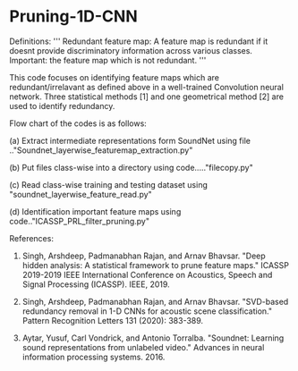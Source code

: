 # Pruning-1D-CNN

Definitions:
'''
Redundant feature map: A feature map is redundant if it doesnt provide discriminatory information across various classes.
Important: the feature map which is not redundant.
'''

This code focuses on identifying feature maps which are redundant/irrelavant as defined above in a well-trained Convolution neural network. Three statistical methods [1] and one geometrical method [2] are used to identify redundancy. 

Flow chart of the codes is as follows:


(a) Extract intermediate representations form SoundNet using file .."Soundnet_layerwise_featuremap_extraction.py"


(b) Put files class-wise into a directory using code....."filecopy.py"

(c) Read class-wise training and testing dataset using "soundnet_layerwise_feature_read.py"

(d) Identification important feature maps using code.."ICASSP_PRL_filter_pruning.py"


References:

1. Singh, Arshdeep, Padmanabhan Rajan, and Arnav Bhavsar. "Deep hidden analysis: A statistical framework to prune feature maps." ICASSP 2019-2019 IEEE International Conference on Acoustics, Speech and Signal Processing (ICASSP). IEEE, 2019.

2. Singh, Arshdeep, Padmanabhan Rajan, and Arnav Bhavsar. "SVD-based redundancy removal in 1-D CNNs for acoustic scene classification." Pattern Recognition Letters 131 (2020): 383-389.

3. Aytar, Yusuf, Carl Vondrick, and Antonio Torralba. "Soundnet: Learning sound representations from unlabeled video." Advances in neural information processing systems. 2016.
